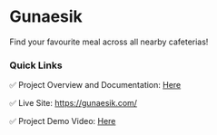 # Gunaesik
Find your favourite meal across all nearby cafeterias! 

### Quick Links

:white_check_mark: Project Overview and Documentation: <a href="https://eutjin.notion.site/eutjin/GunaeSik-fc473e7319174e7eba4c0ef263d162cb" target="_blank">Here</a>

:white_check_mark: Live Site: https://gunaesik.com/

:white_check_mark: Project Demo Video:  <a href="https://drive.google.com/file/d/1qMssawMgeJHPU6QeyRBu6gBYvdzfAGkR/view" target="_blank">Here</a>
